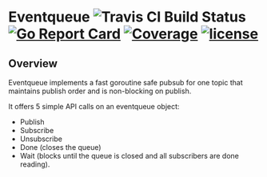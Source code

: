 # Eventqueue  ![Travis CI Build Status](https://api.travis-ci.org/mngharbi/eventqueue.svg?branch=master) [![Go Report Card](https://goreportcard.com/badge/gojp/goreportcard)](https://goreportcard.com/report/mngharbi/eventqueue) [![Coverage](https://codecov.io/gh/mngharbi/eventqueue/branch/master/graph/badge.svg)](https://codecov.io/gh/mngharbi/eventqueue) [![license](http://img.shields.io/badge/license-MIT-red.svg?style=flat)](https://raw.githubusercontent.com/mngharbi/eventqueue/master/LICENSE)

## Overview

Eventqueue implements a fast goroutine safe pubsub for one topic that maintains publish order and is non-blocking on publish.

It offers 5 simple API calls on an eventqueue object:
- Publish
- Subscribe
- Unsubscribe
- Done (closes the queue)
- Wait (blocks until the queue is closed and all subscribers are done reading).
